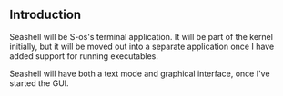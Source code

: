 ## Introduction ##

Seashell will be S-os's terminal application. It will be part of the kernel initially, but it will be moved
out into a separate application once I have added support for running executables.

Seashell will have both a text mode and graphical interface, once I've started the GUI.